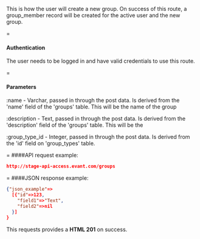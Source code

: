 <!-- --- title: POST /groups -->

This is how the user will create a new group. On success of this route, a group_member record will be created for the active user and the new group.

=
#### Authentication

The user needs to be logged in and have valid credentials to use this route.

=
#### Parameters

:name - Varchar, passed in through the post data. Is derived from the 'name' field of the 'groups' table. This will be the name of the group

:description - Text, passed in through the post data. Is derived from the 'description' field of the 'groups' table. This will be the 

:group_type_id - Integer, passed in through the post data. Is derived from the 'id' field on 'group_types' table.

=
####API request example:
```json
http://stage-api-access.evant.com/groups
```

=
####JSON response example:

```json
{"json_example"=>
  [{"id"=>123,
    "field1"=>"Text",
    "field2"=>nil
  }]
}
```

This requests provides a <strong>HTML 201</strong> on success.